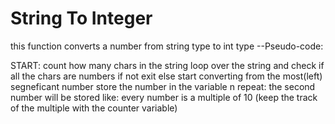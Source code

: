 # String To Integer
this function converts a number from string type to int type
--Pseudo-code:

START:
    count how many chars in the string
    loop over the string and check if all the chars are numbers
        if not exit
        else
            start converting from the most(left) segneficant number
            store the number in the variable n
            repeat:
                the second number will be stored like: every number is a multiple of 10
                (keep the track of the multiple with the counter variable)
                    

